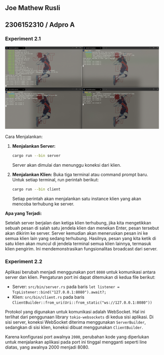 ## Joe Mathew Rusli
## 2306152310 / Adpro A

### Experiment 2.1
![Experiment 2.1](./image.png)

Cara Menjalankan:

1.  **Menjalankan Server:**
    ```bash
    cargo run --bin server
    ```
    Server akan dimulai dan menunggu koneksi dari klien.

2.  **Menjalankan Klien:**
    Buka tiga terminal atau command prompt baru. Untuk setiap terminal, run perintah berikut:
    ```bash
    cargo run --bin client
    ```
    Setiap perintah akan menjalankan satu instance klien yang akan mencoba terhubung ke server.

**Apa yang Terjadi:**

Setelah server berjalan dan ketiga klien terhubung, jika kita mengetikkan sebuah pesan di salah satu jendela klien dan menekan Enter, pesan tersebut akan dikirim ke server. Server kemudian akan meneruskan pesan ini ke semua klien lain yang sedang terhubung. Hasilnya, pesan yang kita ketik di satu klien akan muncul di jendela terminal semua klien lainnya, termasuk klien pengirim. Ini mendemonstrasikan fungsionalitas broadcast dari server.

### Experiment 2.2

Aplikasi berubah menjadi menggunakan port `8080` untuk komunikasi antara server dan klien. Pengaturan port ini dapat ditemukan di kedua file berikut:

- Server: `src/bin/server.rs` pada baris `let listener = TcpListener::bind("127.0.0.1:8080").await?;`
- Klien: `src/bin/client.rs` pada baris `ClientBuilder::from_uri(Uri::from_static("ws://127.0.0.1:8080"))`

Protokol yang digunakan untuk komunikasi adalah WebSocket. Hal ini terlihat dari penggunaan library `tokio-websockets` di kedua sisi aplikasi. Di sisi server, koneksi WebSocket diterima menggunakan `ServerBuilder`, sedangkan di sisi klien, koneksi dibuat menggunakan `ClientBuilder`.

Karena konfigurasi port awalnya `2000`, perubahan kode yang diperlukan untuk menjalankan aplikasi pada port ini tinggal mengganti seperti line diatas, yang awalnya 2000 menjadi 8080.